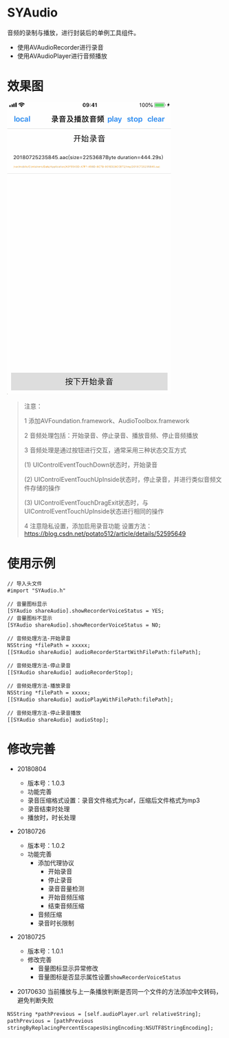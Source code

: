 # SYAudio
音频的录制与播放，进行封装后的单例工具组件。
* 使用AVAudioRecorder进行录音
* 使用AVAudioPlayer进行音频播放

# 效果图
![audioImage.gif](./audioImage.gif)


>
> 注意：
>
> 1 添加AVFoundation.framework、AudioToolbox.framework
>
> 2 音频处理包括：开始录音、停止录音、播放音频、停止音频播放
>
> 3 音频处理是通过按钮进行交互，通常采用三种状态交互方式
>
> (1) UIControlEventTouchDown状态时，开始录音
>
> (2) UIControlEventTouchUpInside状态时，停止录音，并进行类似音频文件存储的操作
>
> (3) UIControlEventTouchDragExit状态时，与UIControlEventTouchUpInside状态进行相同的操作
> 
> 4 注意隐私设置，添加启用录音功能
> 设置方法：https://blog.csdn.net/potato512/article/details/52595649


# 使用示例
```
// 导入头文件
#import "SYAudio.h"
```

```
// 音量图标显示
[SYAudio shareAudio].showRecorderVoiceStatus = YES;
// 音量图标不显示
[SYAudio shareAudio].showRecorderVoiceStatus = NO;
```

```
// 音频处理方法-开始录音        
NSString *filePath = xxxxx;
[[SYAudio shareAudio] audioRecorderStartWithFilePath:filePath];
```

```
// 音频处理方法-停止录音        
[[SYAudio shareAudio] audioRecorderStop];
```

```
// 音频处理方法-播放录音  
NSString *filePath = xxxxx;
[[SYAudio shareAudio] audioPlayWithFilePath:filePath];
```

```
// 音频处理方法-停止录音播放        
[[SYAudio shareAudio] audioStop];
```



# 修改完善
* 20180804
  * 版本号：1.0.3
  * 功能完善
   * 录音压缩格式设置：录音文件格式为caf，压缩后文件格式为mp3
   * 录音结束时处理
   * 播放时，时长处理

* 20180726
  * 版本号：1.0.2
  * 功能完善
    * 添加代理协议
      * 开始录音
      * 停止录音
      * 录音音量检测
      * 开始音频压缩
      * 结束音频压缩
    * 音频压缩
    * 录音时长限制
    
* 20180725
  * 版本号：1.0.1
  * 修改完善
    * 音量图标显示异常修改
    * 音量图标是否显示属性设置`showRecorderVoiceStatus`

* 20170630 当前播放与上一条播放判断是否同一个文件的方法添加中文转码，避免判断失败
```
NSString *pathPrevious = [self.audioPlayer.url relativeString];
pathPrevious = [pathPrevious stringByReplacingPercentEscapesUsingEncoding:NSUTF8StringEncoding];
```

